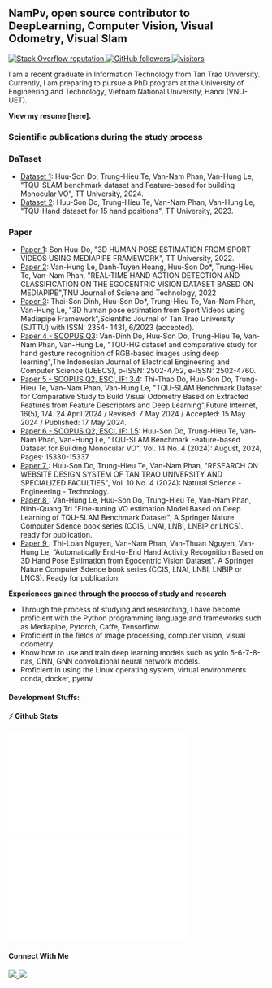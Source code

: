 ## NamPv, open source contributor to DeepLearning, Computer Vision, Visual Odometry, Visual Slam

<p align="left">
  <!--
  -->
  <a href="https://stackoverflow.com/users/17066958/nampv">
    <img alt="Stack Overflow reputation" src="https://img.shields.io/stackexchange/stackoverflow/r/17066958?color=orange&label=reputation&logo=stackoverflow">
  </a>
  <a href="https://github.com/Nampv0903?tab=followers">
    <img alt="GitHub followers" src="https://img.shields.io/github/followers/nampv0903?color=green&logo=github">
  </a>
  <a href="https://github.com/nampv0903/">
    <img src="https://komarev.com/ghpvc/?username=nampv0903" alt="visitors" />
  </a>

</p>

I am a recent graduate in Information Technology from Tan Trao University. Currently, I am preparing to pursue a PhD program at the University of Engineering and Technology, Vietnam National University, Hanoi (VNU-UET).

**View my resume [here].**

### Scientific publications during the study process
### DaTaset
- [Dataset 1](https://drive.google.com/drive/folders/16Dx_nORUvUHFg2BU9mm8aBYMvtAzE9m7 ): Huu-Son Do, Trung-Hieu Te, Van-Nam Phan, Van-Hung Le, "TQU-SLAM benchmark dataset and Feature-based for building Monocular VO", TT University, 2024.
- [Dataset 2](https://drive.google.com/drive/folders/1kN626tDV7ABWLpAbWHrujDwcIwCmveRX): Huu-Son Do, Trung-Hieu Te, Van-Nam Phan, Van-Hung Le, "TQU-Hand dataset for 15 hand positions", TT University, 2023.
### Paper
- [Paper 1](https://tckh.daihoctantrao.edu.vn/index.php/sjttu/article/view/975): Son Huu-Do, "3D HUMAN POSE ESTIMATION FROM SPORT VIDEOS USING MEDIAPIPE FRAMEWORK", TT University, 2022.
- [Paper 2](https://www.academia.edu/114277180/REAL_TIME_HAND_ACTION_DETECTION_AND_CLASSIFICATION_ON_THE_EGOCENTRIC_VISION_DATASET_BASED_ON_MEDIAPIPE): Van-Hung Le, Danh-Tuyen Hoang, Huu-Son Do*, Trung-Hieu Te, Van-Nam Phan, "REAL-TIME HAND ACTION DETECTION AND CLASSIFICATION ON THE EGOCENTRIC VISION DATASET BASED ON MEDIAPIPE",TNU Journal of Sciene and Technology, 2022
- [Paper 3](https://www.researchgate.net/publication/371274443_UOC_LUONG_TU_THE_NGUOI_3D_TRONG_VIDEO_THE_THAO_SU_DUNG_MEDIAPIPE): Thai-Son Dinh, Huu-Son Do*, Trung-Hieu Te, Van-Nam Phan, Van-Hung Le, "3D human pose estimation from Sport Videos using Mediapipe Framework",Scientific Journal of Tan Trao University (SJTTU) with ISSN: 2354- 1431, 6/2023 (accepted).
- [Paper 4 - SCOPUS Q3](https://ijeecs.iaescore.com/index.php/IJEECS/article/view/36458): Van-Dinh Do, Huu-Son Do, Trung-Hieu Te, Van-Nam Phan, Van-Hung Le, "TQU-HG dataset and comparative study for hand gesture recognition of RGB-based images using deep learning",The Indonesian Journal of Electrical Engineering and Computer Science (IJEECS), p-ISSN: 2502-4752, e-ISSN: 2502-4760.
- [Paper 5 - SCOPUS Q2, ESCI, IF: 3.4](https://doi.org/10.3390/fi16050174): Thi-Thao Do, Huu-Son Do, Trung-Hieu Te, Van-Nam Phan, Van-Hung Le, "TQU-SLAM Benchmark Dataset for Comparative Study to Build Visual Odometry Based on Extracted Features from Feature Descriptors and Deep Learning",Future Internet, 16(5), 174. 24 April 2024 / Revised: 7 May 2024 / Accepted: 15 May 2024 / Published: 17 May 2024.
- [Paper 6 - SCOPUS Q2, ESCI, IF: 1.5](https://etasr.com/index.php/ETASR/article/view/7611): Huu-Son Do, Trung-Hieu Te, Van-Nam Phan, Van-Hung Le, "TQU-SLAM Benchmark Feature-based Dataset for Building Monocular VO",  Vol. 14 No. 4 (2024): August, 2024, Pages: 15330-15337.
- [Paper 7 ](https://tckh.daihoctantrao.edu.vn/index.php/sjttu/article/view/1283): Huu-Son Do, Trung-Hieu Te, Van-Nam Phan, "RESEARCH ON WEBSITE DESIGN SYSTEM OF TAN TRAO UNIVERSITY AND SPECIALIZED FACULTIES",  Vol. 10 No. 4 (2024): Natural Science - Engineering - Technology.
- [Paper 8 ](): Van-Hung Le, Huu-Son Do, Trung-Hieu Te, Van-Nam Phan, Ninh-Quang Tri "Fine-tuning VO estimation Model Based on Deep Learning of TQU-SLAM Benchmark Dataset", A Springer Nature Computer Sdence book series (CCIS, LNAI, LNBI, LNBIP or LNCS). ready for publication.
- [Paper 9 ](): Thi-Loan Nguyen, Van-Nam Phan, Van-Thuan Nguyen, Van-Hung Le, “Automatically End-to-End Hand Activity Recognition Based on 3D Hand Pose Estimation from Egocentric Vision Dataset”. A Springer Nature Computer Sdence book series (CCIS, LNAI, LNBI, LNBIP or LNCS). Ready for publication.

**Experiences gained through the process of study and research**
- Through the process of studying and researching, I have become proficient with the Python programming language and frameworks such as Mediapipe, Pytorch, Caffe, Tensorflow.
- Proficient in the fields of image processing, computer vision, visual odometry.
- Know how to use and train deep learning models such as yolo 5-6-7-8-nas, CNN, GNN convolutional neural network models.
- Proficient in using the Linux operating system, virtual environments conda, docker, pyenv


#### Development Stuffs:

<b>⚡ Github Stats</b>
<p float="left">
<img height="205em" src="https://raw.githubusercontent.com/nampv0903/action-based-github-stats/master/generated/overview.svg#gh-light-mode-only" /> 
<img height="205em" src="https://raw.githubusercontent.com/nampv0903/action-based-github-stats/master/generated/languages.svg#gh-light-mode-only"/>
</p>

#### Connect With Me

<!--<a href="https://www.linkedin.com/in/nampv0903/">
  <img src="https://img.shields.io/badge/linkedin-%230077B5.svg?&style=for-the-badge&logo=linkedin&logoColor=white" height=25>
</a>  -->
<a href="https://www.facebook.com/nampv.0903">
  <img src="https://img.shields.io/badge/Facebook-1877F2?style=for-the-badge&logo=facebook&logoColor=white" height=25>
</a>

<a href="mailto:nampv0903@gmail.com">
  <img src="https://img.shields.io/badge/Gmail-D14836?style=for-the-badge&logo=gmail&logoColor=white" height=25>
</a>
</p>
